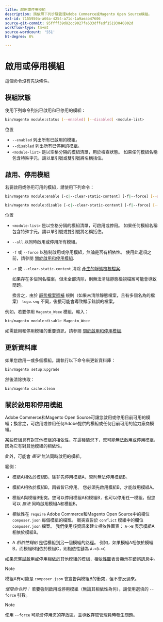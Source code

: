 ```yaml
---
title: 啟用或停用模組
description: 請依照下列步驟管理Adobe Commerce或Magento Open Source模組。
exl-id: 7155950a-a66a-4254-a71c-1a9aeab47606
source-git-commit: 95ffff39d82cc9027fa633dffedf15193040802d
workflow-type: tm+mt
source-wordcount: '551'
ht-degree: 0%

---
```


# 啟用或停用模組

這個命令沒有先決條件。

## 模組狀態

使用下列命令列出已啟用和已停用的模組：

```bash
bin/magento module:status [--enabled] [--disabled] <module-list>
```

位置

* `--enabled` 列出所有已啟用的模組。
* `--disabled` 列出所有已停用的模組。
* `<module-list>` 是以空格分隔的模組清單，用於檢查狀態。 如果任何模組名稱包含特殊字元，請以單引號或雙引號將名稱括住。

## 啟用、停用模組

若要啟用或停用可用的模組，請使用下列命令：

```bash
bin/magento module:enable [-c|--clear-static-content] [-f|--force] [--all] <module-list>
```

```bash
bin/magento module:disable [-c|--clear-static-content] [-f|--force] [--all] <module-list>
```

位置

* `<module-list>` 是以空格分隔的模組清單，可啟用或停用。 如果任何模組名稱包含特殊字元，請以單引號或雙引號將名稱括住。
* `--all` 以同時啟用或停用所有模組。
* `-f` 或 `--force` 以強制啟用或停用模組，無論是否有相依性。 使用此選項之前，請參閱 [關於啟用和停用模組](#about-enabling-and-disabling-modules).
* `-c` 或 `--clear-static-content` 清除 [產生的靜態檢視檔案](../../configuration/cli/static-view-file-deployment.md).

   如果存在多個同名檔案，但未全部清除，則無法清除靜態檢視檔案可能會導致問題。

   換言之，由於 [靜態檔案遞補](../../configuration/cli/static-view-file-deployment.md) 規則（如果未清除靜態檔案，且有多個名為的檔案） `logo.svg` 不同，後援可能會導致顯示錯誤的檔案。

例如，若要停用 `Magento_Weee` 模組，輸入：

```bash
bin/magento module:disable Magento_Weee
```

如需啟用和停用模組的重要資訊，請參閱 [關於啟用和停用模組](#about-enabling-and-disabling-modules).

## 更新資料庫

如果您啟用一或多個模組，請執行以下命令來更新資料庫：

```bash
bin/magento setup:upgrade
```

然後清除快取：

```bash
bin/magento cache:clean
```

## 關於啟用和停用模組

Adobe Commerce和Magento Open Source可讓您啟用或停用目前可用的模組；換言之，可啟用或停用任何Adobe提供的模組或任何目前可用的協力廠商模組。

某些模組具有對其他模組的相依性，在這種情況下，您可能無法啟用或停用模組，因為它有對其他模組的相依性。

此外，可能會 *衝突* 無法同時啟用的模組。

範例：

* 模組A相依於模組B。除非先停用模組A，否則無法停用模組B。

* 模組A相依於模組B，兩者皆已停用。 您必須先啟用模組B，才能啟用模組A。

* 模組A與模組B衝突。您可以停用模組A和模組B，也可以停用任一模組，但您可以 *無法* 同時啟用模組A和模組B。

* 相依性在 `require` Adobe Commerce和Magento Open Source中的欄位 `composer.json` 每個模組的檔案。 衝突宣告於 `conflict` 模組中的欄位 `composer.json` 檔案。 我們使用該資訊來建立相依性圖表： `A->B` 表示模組A相依於模組B。

* A *相依性鏈結* 是從模組到另一個模組的路徑。 例如，如果模組A相依於模組B，而模組B相依於模組C，則相依性鏈為 `A->B->C`.

如果您嘗試啟用或停用相依於其他模組的模組，相依性圖表會顯示在錯誤訊息中。

>[!NOTE]
>
>模組A有可能是 `composer.json` 會宣告與模組B的衝突，但不會反過來。

*僅限命令列：* 若要強制啟用或停用模組（無論其相依性為何），請使用選填的 `--force` 引數。

>[!NOTE]
>
>使用 `--force` 可能會停用您的存放區，並導致存取管理員時發生問題。
